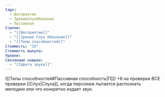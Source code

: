 ```yaml
---
tags:
  - Восприятие
  - ЗрениеСлухОбоняние
  - Пассивная
Ссылки:
  - "[[Восприятие]]"
  - "[[Зрение Слух Обоняние]]"
  - "[[Типы способностей]]"
Стоимость: "15"
Стоимость выкупа: 
Уровни: 
Связанные навыки:
  - "[[Цвета звука]]"
---
```

([[Типы способностей#Пассивная способность|П]]) +6 на проверки ВСЕ проверки [[Слух|Слуха]], когда персонаж пытается распознать мелодию или что конкретно издает звук.